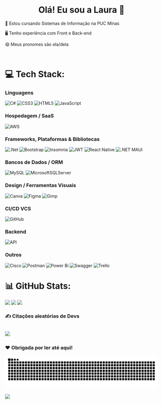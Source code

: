 <h1 align="center"> Olá! Eu sou a Laura 👋 </br></h1>

<p> 🧠 Estou cursando Sistemas de Informação na PUC Minas </p>
<p> 🖥️ Tenho experiência com Front e Back-end </p>
<p> 😄 Meus pronomes são ela/dela </p>

<p align="center">
<a href="https://linkedin.com/in/laura-luana-7753a3303" target="_blank"><img alt="" src="https://img.shields.io/badge/LinkedIn-000?logo=linkedin&logoColor=purple&style=for-the-badge" style="vertical-align:center" /></a>
<a href="mailto:laura-bastosrocha@hotmail.com" target="_blank"><img alt="" src="https://img.shields.io/badge/Email-000?logo=gmail&logoColor=purple&style=for-the-badge" style="vertical-align:center" /></a></p>


# 💻 Tech Stack:
### Linguagens
![C#](https://img.shields.io/badge/c%23-000.svg?style=for-the-badge&logo=csharp&logoColor=purple)
![CSS3](https://img.shields.io/badge/-CSS3-000?style=for-the-badge&logo=css3)
![HTML5](https://img.shields.io/badge/html5-000.svg?style=for-the-badge&logo=html5&logoColor=purple)
![JavaScript](https://img.shields.io/badge/javascript-000.svg?style=for-the-badge&logo=javascript&logoColor=%23F7DF1E)

### Hospedagem / SaaS
![AWS](https://img.shields.io/badge/AWS-000.svg?style=for-the-badge&logo=amazon-aws&logoColor=purple)

### Frameworks, Plataformas & Bibliotecas
![.Net](https://img.shields.io/badge/.NET-000?style=for-the-badge&logo=.net&logoColor=5C2D91)
![Bootstrap](https://img.shields.io/badge/bootstrap-000.svg?style=for-the-badge&logo=bootstrap&logoColor=%238511FA)
![Insomnia](https://img.shields.io/badge/Insomnia-black?style=for-the-badge&logo=insomnia&logoColor=5849BE)
![JWT](https://img.shields.io/badge/JWT-black?style=for-the-badge&logo=JSON%20web%20tokens)
![React Native](https://img.shields.io/badge/react_native-000.svg?style=for-the-badge&logo=react&logoColor=blue)
![.NET MAUI](https://img.shields.io/badge/MAUI-000?style=for-the-badge&logo=.net&logoColor=purple)

### Bancos de Dados / ORM
![MySQL](https://img.shields.io/badge/mysql-000.svg?style=for-the-badge&logo=mysql&logoColor=white)
![MicrosoftSQLServer](https://img.shields.io/badge/Microsoft%20SQL%20Server-000?style=for-the-badge&logo=microsoft%20sql%20server&logoColor=white)

### Design / Ferramentas Visuais
![Canva](https://img.shields.io/badge/Canva-000.svg?style=for-the-badge&logo=Canva&logoColor=white)
![Figma](https://img.shields.io/badge/figma-000.svg?style=for-the-badge&logo=figma&logoColor=purple)
![Gimp](https://img.shields.io/badge/Gimp-000?style=for-the-badge&logo=gimp&logoColor=FFFFFF)

### CI/CD VCS
![GitHub](https://img.shields.io/badge/github-000.svg?style=for-the-badge&logo=github&logoColor=purple)

### Backend
![API](https://img.shields.io/badge/-API-000?style=for-the-badge&logo=fastapi)

### Outros
![Cisco](https://img.shields.io/badge/cisco-000.svg?style=for-the-badge&logo=cisco&logoColor=white)
![Postman](https://img.shields.io/badge/Postman-000?style=for-the-badge&logo=postman&logoColor=%23F7DF1E)
![Power Bi](https://img.shields.io/badge/power_bi-000?style=for-the-badge&logo=powerbi&logoColor=%23F7DF1E)
![Swagger](https://img.shields.io/badge/-Swagger-000?style=for-the-badge&logo=swagger&logoColor=purple)
![Trello](https://img.shields.io/badge/Trello-000.svg?style=for-the-badge&logo=Trello&logoColor=blue)

# 📊 GitHub Stats:
![](https://github-readme-stats.vercel.app/api?username=LauraLuana1&theme=synthwave&hide_border=false&include_all_commits=true&count_private=true)
![](https://nirzak-streak-stats.vercel.app/?user=LauraLuana1&theme=synthwave&hide_border=false)
![](https://github-readme-stats.vercel.app/api/top-langs/?username=LauraLuana1&theme=synthwave&hide_border=false&include_all_commits=true&count_private=true&layout=compact)

### ✍️ Citações aleatórias de Devs
![](https://quotes-github-readme.vercel.app/api?type=horizontal&theme=tokyonight)
---
### ❤️ Obrigada por ler até aqui!
<p align="center">
<img src="https://github.com/VishwaGauravIn/VishwaGauravIn/blob/output/github-contribution-grid-snake-dark.svg">
</p>

[![](https://visitcountpro.netlify.app/api?id=VishwaGauravIn&pretty=true)](https://visitcount.itsvg.in)

<!-- Proudly created with GPRM ( https://gprm.itsvg.in ) -->
